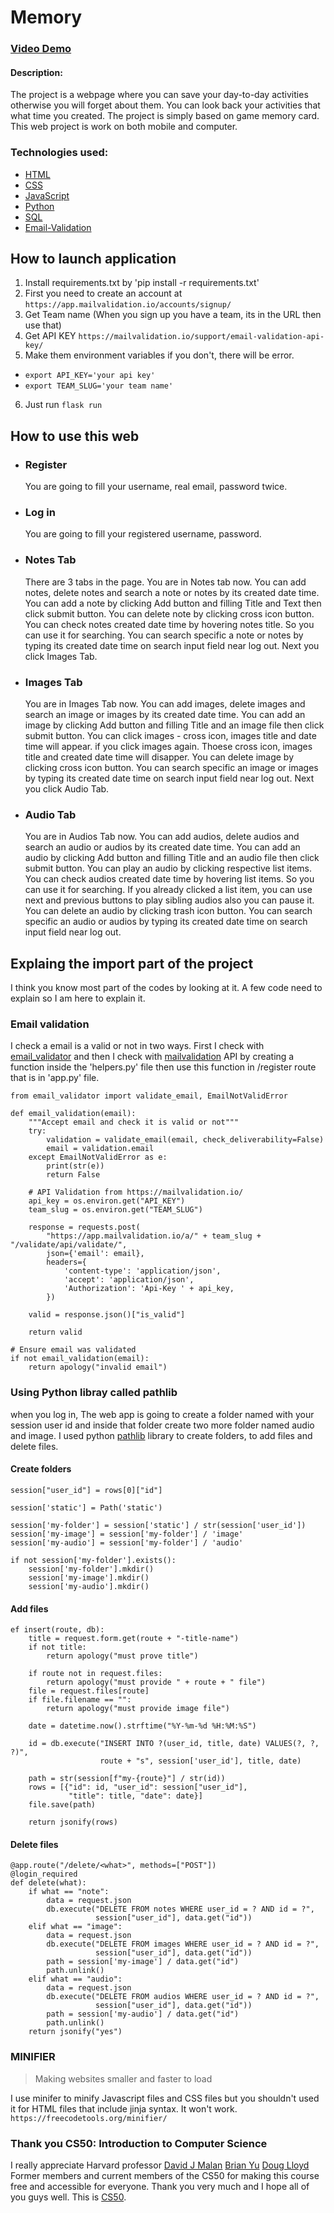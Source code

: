 # Memory

### [Video Demo](https://www.youtube.com/watch?v=8YBiQSOyIGI)

#### Description:
The project is a webpage where you can save your day-to-day activities otherwise you will forget about them. You can look back your activities that what time you created. The project is simply based on game memory card. This web project is work on both mobile and computer.

### Technologies used:

- [HTML](https://www.w3schools.com/html/default.asp)
- [CSS](https://www.w3schools.com/css/default.asp)
- [JavaScript](https://www.w3schools.com/js/default.asp)
- [Python](https://www.w3schools.com/python/default.asp)
- [SQL](https://www.w3schools.com/sql/default.asp)
- [Email-Validation](https://mailvalidation.io/support/python-email-validation/)

## How to launch application
1. Install requirements.txt by 'pip install -r requirements.txt'
2. First you need to create an account at `https://app.mailvalidation.io/accounts/signup/`
3. Get Team name (When you sign up you have a team, its in the URL then use that)
4. Get API KEY `https://mailvalidation.io/support/email-validation-api-key/`
5. Make them environment variables if you don't, there will be error.
- `export API_KEY='your api key'`
- `export TEAM_SLUG='your team name'`
6. Just run `flask run`

## How to use this web

- ### Register
  You are going to fill your username, real email, password twice.

- ### Log in
   You are going to fill your registered username, password.

- ### Notes Tab
   There are 3 tabs in the page.
   You are in Notes tab now.
   You can add notes, delete notes and search a note or notes by its created date time.
   You can add a note by clicking Add button and filling Title and Text then click submit button.
   You can delete note by clicking cross icon button.
   You can check notes created date time by hovering notes title. So you can use it for searching.
   You can search specific a note or notes by typing its created date time on search input field near log out.
   Next you click Images Tab.

- ### Images Tab
   You are in Images Tab now.
   You can add images, delete images and search an image or images by its created date time.
   You can add an image by clicking Add button and filling Title and an image file then click submit button.
   You can click images - cross icon, images title and date time will appear.
   if you click images again. Thoese cross icon, images title and created date time will disapper.
   You can delete image by clicking cross icon button.
   You can search specific an image or images by typing its created date time on search input field near log out.
   Next you click Audio Tab.

- ### Audio Tab
   You are in Audios Tab now.
   You can add audios, delete audios and search an audio or audios by its created date time.
   You can add an audio by clicking Add button and filling Title and an audio file then click submit button.
   You can play an audio by clicking respective list items.
   You can check audios created date time by hovering list items. So you can use it for searching.
   If you already clicked a list item, you can use next and previous buttons to play sibling audios also you can pause it.
   You can delete an audio by clicking trash icon button.
   You can search specific an audio or audios by typing its created date time on search input field near log out.

## Explaing the import part of the project

I think you know most part of the codes by looking at it. A few code need to explain so I am here to explain it.

### Email validation

I check a email is a valid or not in two ways. First I check with [email_validator](https://pypi.org/project/email-validator/) and then I check with [mailvalidation](https://mailvalidation.io/) API by creating a function inside the 'helpers.py' file then use this function in /register route that is in 'app.py' file.

```
from email_validator import validate_email, EmailNotValidError

def email_validation(email):
    """Accept email and check it is valid or not"""
    try:
        validation = validate_email(email, check_deliverability=False)
        email = validation.email
    except EmailNotValidError as e:
        print(str(e))
        return False

    # API Validation from https://mailvalidation.io/
    api_key = os.environ.get("API_KEY")
    team_slug = os.environ.get("TEAM_SLUG")

    response = requests.post(
        "https://app.mailvalidation.io/a/" + team_slug + "/validate/api/validate/",
        json={'email': email},
        headers={
            'content-type': 'application/json',
            'accept': 'application/json',
            'Authorization': 'Api-Key ' + api_key,
        })

    valid = response.json()["is_valid"]

    return valid
```

```
# Ensure email was validated
if not email_validation(email):
    return apology("invalid email")
```

### Using Python libray called pathlib
when you log in, The web app is going to create a folder named with your session user id and inside that folder create two more folder named audio and image. I used python [pathlib](https://docs.python.org/3/library/pathlib.html) library to create folders, to add files and delete files.

#### Create folders
```
session["user_id"] = rows[0]["id"]

session['static'] = Path('static')

session['my-folder'] = session['static'] / str(session['user_id'])
session['my-image'] = session['my-folder'] / 'image'
session['my-audio'] = session['my-folder'] / 'audio'

if not session['my-folder'].exists():
    session['my-folder'].mkdir()
    session['my-image'].mkdir()
    session['my-audio'].mkdir()
```

#### Add files
```
ef insert(route, db):
    title = request.form.get(route + "-title-name")
    if not title:
        return apology("must prove title")

    if route not in request.files:
        return apology("must provide " + route + " file")
    file = request.files[route]
    if file.filename == "":
        return apology("must provide image file")

    date = datetime.now().strftime("%Y-%m-%d %H:%M:%S")

    id = db.execute("INSERT INTO ?(user_id, title, date) VALUES(?, ?, ?)",
                    route + "s", session['user_id'], title, date)

    path = str(session[f"my-{route}"] / str(id))
    rows = [{"id": id, "user_id": session["user_id"],
             "title": title, "date": date}]
    file.save(path)

    return jsonify(rows)
```

#### Delete files
```
@app.route("/delete/<what>", methods=["POST"])
@login_required
def delete(what):
    if what == "note":
        data = request.json
        db.execute("DELETE FROM notes WHERE user_id = ? AND id = ?",
                   session["user_id"], data.get("id"))
    elif what == "image":
        data = request.json
        db.execute("DELETE FROM images WHERE user_id = ? AND id = ?",
                   session["user_id"], data.get("id"))
        path = session['my-image'] / data.get("id")
        path.unlink()
    elif what == "audio":
        data = request.json
        db.execute("DELETE FROM audios WHERE user_id = ? AND id = ?",
                   session["user_id"], data.get("id"))
        path = session['my-audio'] / data.get("id")
        path.unlink()
    return jsonify("yes")
```

### MINIFIER
>Making websites smaller and faster to load

I use minifer to minify Javascript files and CSS files but you shouldn't used it for HTML files that include jinja syntax. It won't work. `https://freecodetools.org/minifier/`


### Thank you CS50: Introduction to Computer Science

I really appreciate
Harvard professor [David J Malan](https://cs.harvard.edu/malan/)
[Brian Yu](https://brianyu.me/)
[Doug Lloyd](https://douglloyd.com/)
Former members and current members of the CS50
for making this course free and accessible for everyone. Thank you very much and I hope all of you guys well.
This is [CS50](https://www.edx.org/course/introduction-computer-science-harvardx-cs50x).
